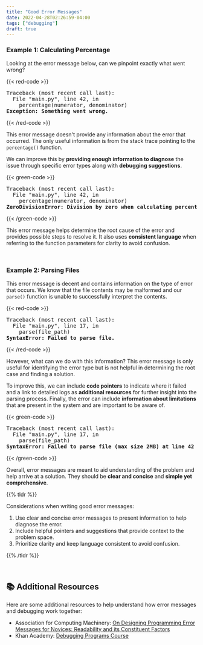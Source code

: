 ```yaml
---
title: "Good Error Messages"
date: 2022-04-28T02:26:59-04:00
tags: ["debugging"]
draft: true
---
```


### Example 1: Calculating Percentage

Looking at the error message below, can we pinpoint exactly what went wrong?

{{< red-code >}}

<pre style="margin: 0">
Traceback (most recent call last):
  File "main.py", line 42, in <module>
    percentage(numerator, denominator)
<b style="color: var(--dark-red)">Exception: Something went wrong.</b>
</pre>

{{< /red-code >}}

This error message doesn't provide any information about the error that occurred. The only useful information is from the stack trace pointing to the `percentage()` function.

We can improve this by **providing enough information to diagnose** the issue through specific error types along with **debugging suggestions**.

{{< green-code >}}

<pre style="margin: 0">
Traceback (most recent call last):
  File "main.py", line 42, in <module>
    percentage(numerator, denominator)
<b style="color: var(--dark-green)">ZeroDivisionError: Division by zero when calculating percentage. Check if the denominator 0.</b>
</pre>

{{< /green-code >}}

This error message helps determine the root cause of the error and provides possible steps to resolve it. It also uses **consistent language** when referring to the function parameters for clarity to avoid confusion.

<br/>

### Example 2: Parsing Files

This error message is decent and contains information on the type of error that occurs. We know that the file contents may be malformed and our `parse()` function is unable to successfully interpret the contents.

{{< red-code >}}

<pre style="margin: 0">
Traceback (most recent call last):
  File "main.py", line 17, in <module>
    parse(file_path)
<b style="color: var(--dark-red)">SyntaxError: Failed to parse file.</b>
</pre>

{{< /red-code >}}

However, what can we do with this information? This error message is only useful for identifying the error type but is not helpful in determining the root case and finding a solution.

To improve this, we can include **code pointers** to indicate where it failed and a link to detailed logs as **additional resources** for further insight into the parsing process. Finally, the error can include **information about limitations** that are present in the system and are important to be aware of.

{{< green-code >}}

<pre style="margin: 0">
Traceback (most recent call last):
  File "main.py", line 17, in <module>
    parse(file_path)
<b style="color: var(--dark-green)">SyntaxError: Failed to parse file (max size 2MB) at line 42 column 3. <u>Click here to view detailed logs.</u></b>
</pre>

{{< /green-code >}}

Overall, error messages are meant to aid understanding of the problem and help arrive at a solution. They should be **clear and concise** and **simple yet comprehensive**.

{{% tldr %}}

Considerations when writing good error messages:

1. Use clear and concise error messages to present information to help diagnose the error.
2. Include helpful pointers and suggestions that provide context to the problem space.
3. Prioritize clarity and keep language consistent to avoid confusion.

{{% /tldr %}}

<br>

## 📚 Additional Resources

Here are some additional resources to help understand how error messages and debugging work together:

- Association for Computing Machinery: <a href="https://dl.acm.org/doi/fullHtml/10.1145/3411764.3445696" target="_blank">On Designing Programming Error Messages for Novices: Readability and its Constituent Factors</a>
- Khan Academy: <a href="https://www.khanacademy.org/computing/computer-programming/programming#debugging-programs" target="_blank">Debugging Programs Course</a>
